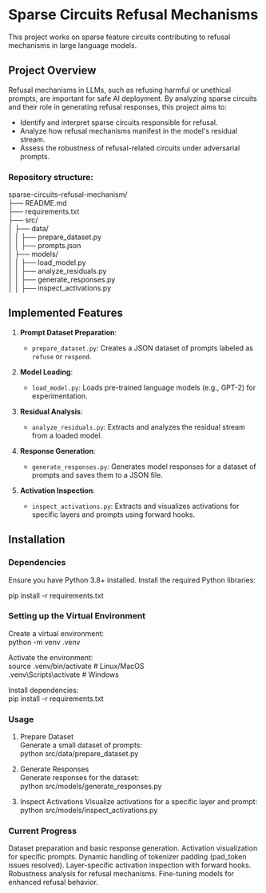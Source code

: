 # Sparse Circuits Refusal Mechanisms

This project works on sparse feature circuits contributing to refusal mechanisms in large language models.

## **Project Overview**
Refusal mechanisms in LLMs, such as refusing harmful or unethical prompts, are important for safe AI deployment. By analyzing sparse circuits and their role in generating refusal responses, this project aims to:
- Identify and interpret sparse circuits responsible for refusal.
- Analyze how refusal mechanisms manifest in the model's residual stream.
- Assess the robustness of refusal-related circuits under adversarial prompts.

### Repository structure:

sparse-circuits-refusal-mechanism/  
├── README.md  
├── requirements.txt  
├── src/  
│   ├── data/  
│   │   ├── prepare_dataset.py  
│   │   ├── prompts.json  
│   ├── models/  
│   │   ├── load_model.py  
│   │   ├── analyze_residuals.py  
│   │   ├── generate_responses.py  
│   │   ├── inspect_activations.py  


## **Implemented Features**
1. **Prompt Dataset Preparation**:
   - `prepare_dataset.py`: Creates a JSON dataset of prompts labeled as `refuse` or `respond`.

2. **Model Loading**:
   - `load_model.py`: Loads pre-trained language models (e.g., GPT-2) for experimentation.

3. **Residual Analysis**:
   - `analyze_residuals.py`: Extracts and analyzes the residual stream from a loaded model.

4. **Response Generation**:
   - `generate_responses.py`: Generates model responses for a dataset of prompts and saves them to a JSON file.

5. **Activation Inspection**:
   - `inspect_activations.py`: Extracts and visualizes activations for specific layers and prompts using forward hooks.


## Installation

### Dependencies
Ensure you have Python 3.8+ installed.
Install the required Python libraries:

pip install -r requirements.txt


### Setting up the Virtual Environment

Create a virtual environment:  
python -m venv .venv

Activate the environment:  
source .venv/bin/activate   # Linux/MacOS  
.venv\Scripts\activate      # Windows

Install dependencies:  
pip install -r requirements.txt

### Usage
1. Prepare Dataset  
Generate a small dataset of prompts:  
python src/data/prepare_dataset.py

2. Generate Responses  
Generate responses for the dataset:  
python src/models/generate_responses.py

3. Inspect Activations
Visualize activations for a specific layer and prompt:  
python src/models/inspect_activations.py

### Current Progress
 Dataset preparation and basic response generation.
 Activation visualization for specific prompts.
 Dynamic handling of tokenizer padding (pad_token issues resolved).
 Layer-specific activation inspection with forward hooks.
 Robustness analysis for refusal mechanisms.
 Fine-tuning models for enhanced refusal behavior.
